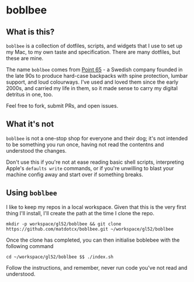 # boblbee

## What is this?

`boblbee` is a collection of dotfiles, scripts, and widgets that I use to set up my Mac, to my own taste and specification. There are many dotfiles, but these are mine.

The name `boblbee` comes from [Point 65](https://boblbee.point65.com/pages/about-us-point-65-sweden) - a Swedish company founded in the late 90s to produce hard-case backpacks with spine protection, lumbar support, and loud colourways. I've used and loved them since the early 2000s, and carried my life in them, so it made sense to carry my digital detritus in one, too.

Feel free to fork, submit PRs, and open issues.

## What it's not

`boblbee` is not a one-stop shop for everyone and their dog; it's not intended to be something you run once, having not read the contentns and understood the changes.

Don't use this if you're not at ease reading basic shell scripts, interpreting Apple's `defaults write` commands, or if you're unwilling to blast your machine config away and start over if something breaks.

## Using `boblbee`

I like to keep my repos in a local workspace. Given that this is the very first thing I'll install, I'll create the path at the time I clone the repo.

    mkdir -p workspace/gl52/boblbee && git clone https://github.com/matdotcx/boblbee.git ~/workspace/gl52/boblbee

Once the clone has completed, you can then initialise boblebee with the following command

    cd ~/workspace/gl52/boblbee $$ ./index.sh

Follow the instructions, and remember, never run code you've not read and understood.
